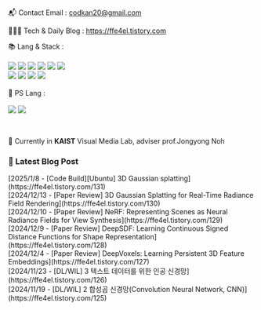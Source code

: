 
📬  Contact Email : codkan20@gmail.com

👨🏻‍💻  Tech & Daily Blog : https://ffe4el.tistory.com

<!-- 사용하는 언어와 도구들 -->
📚  Lang & Stack :<br><br>
<img src="https://img.shields.io/badge/python-3776AB?style=for-the-badge&logo=python&logoColor=white">
<img src="https://img.shields.io/badge/c++-00599C?style=for-the-badge&logo=c%2B%2B&logoColor=white">
<img src="https://img.shields.io/badge/java-007396?style=for-the-badge&logo=java&logoColor=white">
<img src="https://img.shields.io/badge/html5-E34F26?style=for-the-badge&logo=html5&logoColor=white">
<img src="https://img.shields.io/badge/css-1572B6?style=for-the-badge&logo=css3&logoColor=white">
<img src="https://img.shields.io/badge/javascript-F7DF1E?style=for-the-badge&logo=javascript&logoColor=black"><br>
<img src="https://img.shields.io/badge/spring-6DB33F?style=for-the-badge&logo=spring&logoColor=white">
<img src="https://img.shields.io/badge/springboot-6DB33F?style=for-the-badge&logo=springboot&logoColor=white">
<img src="https://img.shields.io/badge/django-092E20?style=for-the-badge&logo=django&logoColor=white">
<img src="https://img.shields.io/badge/flask-000000?style=for-the-badge&logo=flask&logoColor=white">
<br><br>
🧩  PS Lang :<br><br>
<img src="https://img.shields.io/badge/python-3776AB?style=for-the-badge&logo=python&logoColor=white">
<img src="https://img.shields.io/badge/c++-00599C?style=for-the-badge&logo=c%2B%2B&logoColor=white">

<br> 

🏫 Currently in **KAIST** Visual Media Lab,
adviser prof.Jongyong Noh 

<h3>🤩 Latest Blog Post</h3>
[2025/1/8 - [Code Build][Ubuntu] 3D Gaussian splatting](https://ffe4el.tistory.com/131) <br>
[2024/12/13 - [Paper Review] 3D Gaussian Splatting for Real-Time Radiance Field Rendering](https://ffe4el.tistory.com/130) <br>
[2024/12/10 - [Paper Review] NeRF: Representing Scenes as Neural Radiance Fields for View Synthesis](https://ffe4el.tistory.com/129) <br>
[2024/12/9 - [Paper Review] DeepSDF: Learning Continuous Signed Distance Functions for Shape Representation](https://ffe4el.tistory.com/128) <br>
[2024/12/4 - [Paper Review] DeepVoxels: Learning Persistent 3D Feature Embeddings](https://ffe4el.tistory.com/127) <br>
[2024/11/23 - [DL/WIL] 3 텍스트 데이터를 위한 인공 신경망](https://ffe4el.tistory.com/126) <br>
[2024/11/19 - [DL/WIL] 2 합성곱 신경망(Convolution Neural Network, CNN)](https://ffe4el.tistory.com/125) <br>
